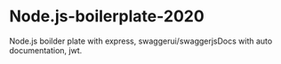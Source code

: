 # Node.js-boilerplate-2020
Node.js boilder plate with express, swaggerui/swaggerjsDocs with auto documentation, jwt.
